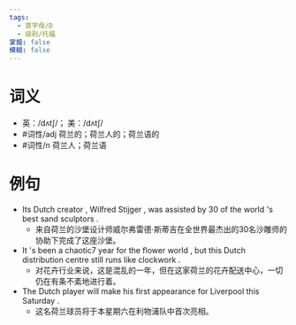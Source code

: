 ```yaml
---
tags:
  - 首字母/D
  - 级别/托福
掌握: false
模糊: false
---
```

# 词义
- 英：/dʌtʃ/； 美：/dʌtʃ/
- #词性/adj  荷兰的；荷兰人的；荷兰语的
- #词性/n  荷兰人；荷兰语
# 例句
- Its Dutch creator , Wilfred Stijger , was assisted by 30 of the world 's best sand sculptors .
	- 来自荷兰的沙堡设计师威尔弗雷德·斯蒂吉在全世界最杰出的30名沙雕师的协助下完成了这座沙堡。
- It 's been a chaotic7 year for the flower world , but this Dutch distribution centre still runs like clockwork .
	- 对花卉行业来说，这是混乱的一年，但在这家荷兰的花卉配送中心，一切仍在有条不紊地进行着。
- The Dutch player will make his first appearance for Liverpool this Saturday .
	- 这名荷兰球员将于本星期六在利物浦队中首次亮相。
